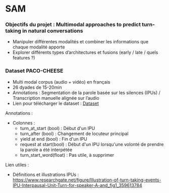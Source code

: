 # SAM

### Objectifs du projet : Multimodal approaches to predict turn-taking in natural conversations

- Manipuler différentes modalités et combiner les informations que chaque modalité apporte
- Explorer différents types d’architectures et fusions (early / late / quels features ?)

### Dataset PACO-CHEESE

- Multi modal corpus (audio + vidéo) en français
- 26 dyades de 15-20min
- Annotations : Segmentation de la parole basée sur les silences (IPUs) / Transcription manuelle alignée sur l’audio
- Lien pour télécharger le dataset : [Dataset](https://amubox.univ-amu.fr/s/gkfA7rZCWGQFqif)

Annotations :
- Colonnes :
    - turn_at_start (bool) : Début d'un IPU
    - turn_after (bool) : Changement de locuteur principal
    - yield at end (bool) : Fin d'un IPU 
    - request at start(bool) : Début d'un IPU lorsqu'une volonté de prendre la parole a été interpétée 
    - turn_start_word(float) : Pas utile, à supprimer


Lien utiles :

- Définitions et illustrations IPUs : https://www.researchgate.net/figure/Illustration-of-turn-taking-events-IPU-Interpausal-Unit-Turn-for-speaker-A-and_fig1_359613784